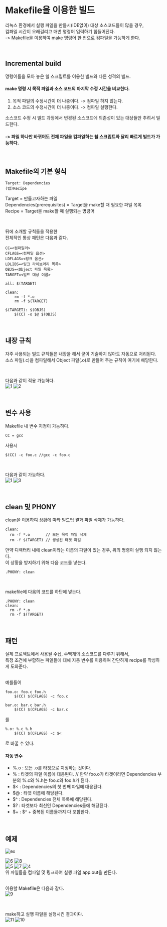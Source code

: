 # Makefile을 이용한 빌드
리눅스 환경에서 실행 파일을 만들시(IDE없이) 대상 소스코드들이 많을 경우,   
컴파일 시간이 오래걸리고 매번 명령어 입력하기 힘들어진다.   
-> Makefile을 이용하여 make 명령어 한 번으로 컴파일을 가능하게 한다.

<br>

## Incremental build
명령어들을 모아 놓은 쉘 스크립트를 이용한 빌드와 다른 성격의 빌드.   
#### make 명령 시 목적 파일과 소스 코드의 마지막 수정 시간을 비교한다.
1. 목적 파일의 수정시간이 더 나중이다. -> 컴파일 하지 않는다.
2. 소스 코드의 수정시간이 더 나중이다. -> 컴파일 실행한다.   

소스코드 수정 시 빌드 과정에서 변경된 소스코드에 의존성이 있는 대상들만 추려서 빌드한다.   
#### -> 파일 하나만 바뀌어도 전체 파일을 컴파일하는 쉘 스크립트와 달리 빠르게 빌드가 가능하다.

<br>

## Makefile의 기본 형식
```
Target: Dependencies   
(탭)Recipe   
```
Target = 만들고자하는 파일   
Dependencies(prerequisites) = Target을 make할 때 필요한 파일 목록   
Recipe = Target을 make할 때 실행되는 명령어   

<br>

뒤에 소개할 규칙들을 적용한   
전체적인 통상 패턴은 다음과 같다.
```
CC=<컴파일러>
CFLAGS=<컴파일 옵션>
LDFLAGS=<링크 옵션>
LDLIBS=<링크 라이브러리 목록>
OBJS=<Object 파일 목록>
TARGET=<빌드 대상 이름>
 
all: $(TARGET)
 
clean:
    rm -f *.o
    rm -f $(TARGET)
 
$(TARGET): $(OBJS)
    $(CC) -o $@ $(OBJS)
```

<br>

## 내장 규칙
자주 사용되는 빌드 규칙들은 내장을 해서 굳이 기술하지 않아도 자동으로 처리된다.   
소스 파일(.c)을 컴파일해서 Object 파일(.o)로 만들어 주는 규칙이 여기에 해당한다.   

<br>

다음과 같이 적용 가능하다.   
![1](https://github.com/HongryeolSeong/Study_Build/blob/main/refimg/m1.png)  ![2](https://github.com/HongryeolSeong/Study_Build/blob/main/refimg/m2.png)

<br>

## 변수 사용
Makefile 내 변수 지정이 가능하다.   
```
CC = gcc
```
사용시
```
$(CC) -c foo.c //gcc -c foo.c
```

<br>

다음과 같이  가능하다.   
![1](https://github.com/HongryeolSeong/Study_Build/blob/main/refimg/m1.png)  ![3](https://github.com/HongryeolSeong/Study_Build/blob/main/refimg/m3n.png)   

<br>

## clean 및 PHONY
clean을 이용하여 상황에 따라 빌드업 결과 파일 삭제가 가능하다.
```
clean:
  rm -f *.o       // 모든 목적 파일 삭제
  rm -f $(TARGET) // 생성된 타겟 파일 
```
만약 디렉터리 내에 clean이라는 이름의 파일이 있는 경우, 위의 명령이 실행 되지 않는다.   
이 상황을 방지하기 위해 다음 코드를 넣는다.   
```
.PHONY: clean
```
<br>

makefile에 다음의 코드를 하단에 넣는다.
```
.PHONY: clean
clean:
  rm -f *.o
  rm -f $(TARGET)
```

<br>

## 패턴
실제 프로젝트에서 사용될 수십, 수백개의 소스코드를 다루기 위해서,   
특정 조건에 부합하는 파일들에 대해 자동 변수를 이용하여 간단하게 recipe를 작성하게 도와준다.   
<br>

예를들어
```
foo.o: foo.c foo.h
    $(CC) $(CFLAGS) -c foo.c
    
bar.o: bar.c bar.h
    $(CC) $(CFLAGS) -c bar.c
```
를
```
%.o: %.c %.h
    $(CC) $(CFLAGS) -c $<
```
로 바꿀 수 있다.
<br>

#### 자동 변수
- %.o : 모든 .o를 타겟으로 지정하는 것이다.   
- % : 타겟의 파일 이름에 대응된다. // 만약 foo.o가 타겟이라면 Dependencies 부분의 %.c와 %.h는 foo.c와 foo.h가 된다.   
- $< : Dependencies의 첫 번째 파일에 대응된다.   
- $@ : 타겟 이름에 해당된다.   
- $^ : Dependencies 전체 목록에 해당된다.
- $? : 타겟보다 최신인 Dependencies들에 해당된다.
- $+ : $^ + 중복된 이름들까지 다 포함한다.

<br>

## 예제
![ex](https://www.tuwlab.com/files/attach/images/2382/193/027/7e9501d245506aae63834478c8b28917.png)   

![6](https://github.com/HongryeolSeong/Study_Build/blob/main/refimg/m6.png)  ![8](https://github.com/HongryeolSeong/Study_Build/blob/main/refimg/m8.png)   
![5](https://github.com/HongryeolSeong/Study_Build/blob/main/refimg/m5.png)  ![7](https://github.com/HongryeolSeong/Study_Build/blob/main/refimg/m7.png)  ![4](https://github.com/HongryeolSeong/Study_Build/blob/main/refimg/m4.png)   
위 파일들을 컴파일 및 링크하여 실행 파일 app.out을 만든다.   
<br>

이용할 Makefile은 다음과 같다.   
![9](https://github.com/HongryeolSeong/Study_Build/blob/main/refimg/m12.png)   

<br>

make하고 실행 파일을 실행시킨 결과이다.   
![11](https://github.com/HongryeolSeong/Study_Build/blob/main/refimg/m11.png)  ![10](https://github.com/HongryeolSeong/Study_Build/blob/main/refimg/m10.png)

<br>
